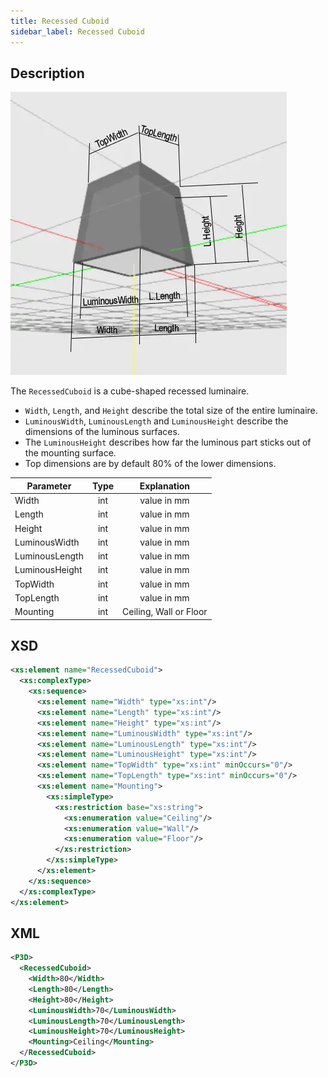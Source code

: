 ```yaml
---
title: Recessed Cuboid
sidebar_label: Recessed Cuboid
---
```


## Description

![Recessed Cuboid](/img/docs/geometry/parametric/recessed-cuboid.webp)

The `RecessedCuboid` is a cube-shaped recessed luminaire.

- `Width`, `Length`, and `Height` describe the total size of the entire luminaire.
- `LuminousWidth`, `LuminousLength` and `LuminousHeight` describe the dimensions of the luminous surfaces.
- The `LuminousHeight` describes how far the luminous part sticks out of the mounting surface.
- Top dimensions are by default 80% of the lower dimensions.

| Parameter      | Type |      Explanation       |
| -------------- | :--: | :--------------------: |
| Width          | int  |      value in mm       |
| Length         | int  |      value in mm       |
| Height         | int  |      value in mm       |
| LuminousWidth  | int  |      value in mm       |
| LuminousLength | int  |      value in mm       |
| LuminousHeight | int  |      value in mm       |
| TopWidth       | int  |      value in mm       |
| TopLength      | int  |      value in mm       |
| Mounting       | int  | Ceiling, Wall or Floor |

## XSD

```xml
<xs:element name="RecessedCuboid">
  <xs:complexType>
    <xs:sequence>
      <xs:element name="Width" type="xs:int"/>
      <xs:element name="Length" type="xs:int"/>
      <xs:element name="Height" type="xs:int"/>
      <xs:element name="LuminousWidth" type="xs:int"/>
      <xs:element name="LuminousLength" type="xs:int"/>
      <xs:element name="LuminousHeight" type="xs:int"/>
      <xs:element name="TopWidth" type="xs:int" minOccurs="0"/>
      <xs:element name="TopLength" type="xs:int" minOccurs="0"/>
      <xs:element name="Mounting">
        <xs:simpleType>
          <xs:restriction base="xs:string">
            <xs:enumeration value="Ceiling"/>
            <xs:enumeration value="Wall"/>
            <xs:enumeration value="Floor"/>
          </xs:restriction>
        </xs:simpleType>
      </xs:element>
    </xs:sequence>
  </xs:complexType>
</xs:element>
```

## XML

```xml
<P3D>
  <RecessedCuboid>
    <Width>80</Width>
    <Length>80</Length>
    <Height>80</Height>
    <LuminousWidth>70</LuminousWidth>
    <LuminousLength>70</LuminousLength>
    <LuminousHeight>70</LuminousHeight>
    <Mounting>Ceiling</Mounting>
  </RecessedCuboid>
</P3D>
```
